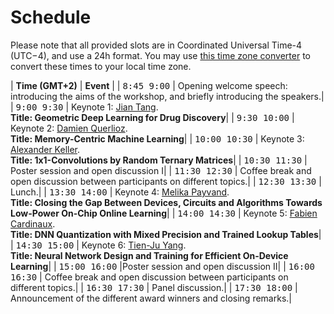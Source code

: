 
# Schedule

Please note that all provided slots are in Coordinated Universal Time-4 (UTC−4), and use a 24h format. You may use [this time zone converter](https://www.thetimezoneconverter.com) to convert these times to your local time zone.



| **Time (GMT+2)**                                          | **Event**                   |
| <span style="font-family: monospace;">8:45 9:00</span> | Opening welcome speech: introducing the aims of the workshop, and briefly introducing the speakers.|
| <span style="font-family: monospace;">9:00 9:30</span> | Keynote 1: [Jian Tang](/speakers#jian-tang). <br /> **Title: Geometric Deep Learning for Drug Discovery**|
| <span style="font-family: monospace;">9:30 10:00</span>  | Keynote 2: [Damien Querlioz](/speakers#damien-querlioz). <br /> **Title: Memory-Centric Machine Learning**|
| <span style="font-family: monospace;">10:00 10:30</span> | Keynote 3: [Alexander Keller](/speakers#alexander-keller). <br /> **Title: 1x1-Convolutions by Random Ternary Matrices**|
| <span style="font-family: monospace;">10:30 11:30</span> | Poster session and open discussion I|
| <span style="font-family: monospace;">11:30 12:30</span> | Coffee break and open discussion between participants on different topics.|
| <span style="font-family: monospace;">12:30 13:30</span> | Lunch.|
| <span style="font-family: monospace;">13:30 14:00</span> | Keynote 4: [Melika Payvand](/speakers#melika-payvand). <br /> **Title: Closing the Gap Between Devices, Circuits and Algorithms Towards Low-Power On-Chip Online Learning**|
| <span style="font-family: monospace;">14:00 14:30</span> | Keynote 5: [Fabien Cardinaux](/speakers#fabien-cardinaux). <br /> **Title: DNN Quantization with Mixed Precision and Trained Lookup Tables**|
| <span style="font-family: monospace;">14:30 15:00</span> | Keynote 6: [Tien-Ju Yang](/speakers#tien-ju-yang). <br /> **Title: Neural Network Design and Training for Efficient On-Device Learning**|
| <span style="font-family: monospace;">15:00 16:00</span> |Poster session and open discussion II|
| <span style="font-family: monospace;">16:00 16:30</span> | Coffee break and open discussion between participants on different topics.|
| <span style="font-family: monospace;">16:30 17:30</span> | Panel discussion.|
| <span style="font-family: monospace;">17:30 18:00</span> | Announcement  of  the  different  award  winners and closing remarks.|

